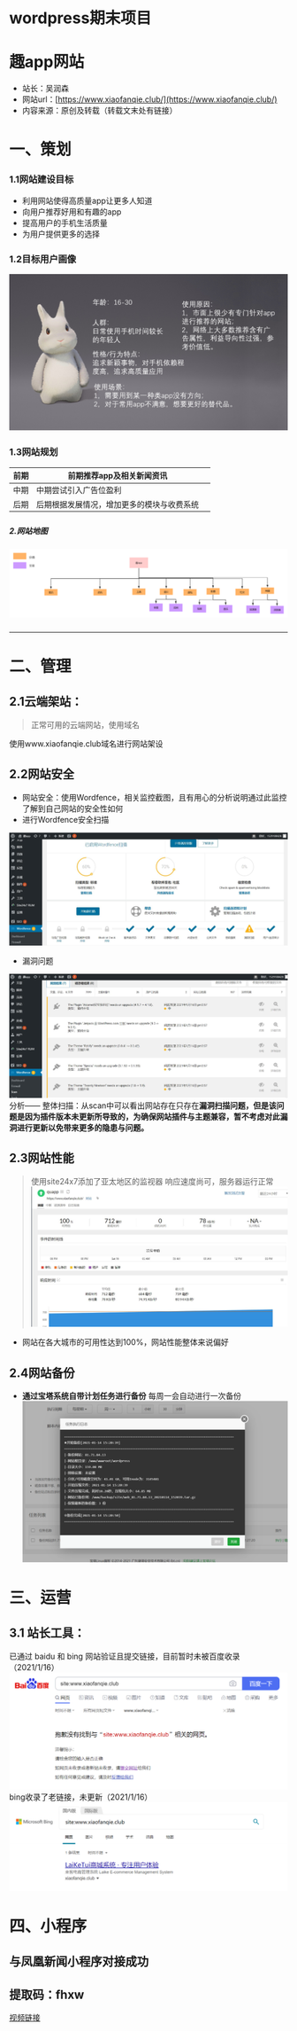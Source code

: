 # wordpress期末项目
# 趣app网站

- 站长：吴润森
- 网站url：[https://www.xiaofanqie.club/](https://www.xiaofanqie.club/)
- 内容来源：原创及转载（转载文末处有链接）



# 一、策划
### 1.1网站建设目标

- 利用网站使得高质量app让更多人知道
- 向用户推荐好用和有趣的app
- 提高用户的手机生活质量
- 为用户提供更多的选择

### 1.2目标用户画像
![img](https://github.com/wurunsen/quapp/blob/main/image/userimg.png?raw=true)
### 1.3网站规划
| 前期 | 前期推荐app及相关新闻资讯 |  |
| --- | --- | --- |
| 中期 | 中期尝试引入广告位盈利 |  |
| 后期 | 后期根据发展情况，增加更多的模块与收费系统 |  |

##### 
##### 2.网站地图
![个人网站地图.png](https://github.com/wurunsen/quapp/blob/main/image/sitemap.jpeg?raw=true)
##### 

---

# 二、管理
## 2.1云端架站：
> 正常可用的云端网站，使用域名

使用www.xiaofanqie.club域名进行网站架设
## 2.2网站安全

- 网站安全：使用Wordfence，相关监控截图，且有用心的分析说明通过此监控了解到自己网站的安全性如何
- 进行Wordfence安全扫描

![image.png](https://github.com/wurunsen/quapp/blob/main/image/wordfence_saomiao.jpg?raw=true)

- 漏洞问题

![image.png](https://github.com/wurunsen/quapp/blob/main/image/wordfence_jieguo.jpg?raw=true)<br />分析—— 整体扫描：从scan中可以看出网站存在只存在**漏洞扫描问题，但是该问题是因为插件版本未更新所导致的，为确保网站插件与主题兼容，暂不考虑对此漏洞进行更新以免带来更多的隐患与问题。**
## 2.3网站性能
> 使用site24x7添加了亚太地区的监视器
响应速度尚可，服务器运行正常
![s24x7](https://github.com/wurunsen/quapp/blob/main/image/SITE24X7.jpg?raw=true)
- 网站在各大城市的可用性达到100%，网站性能整体来说偏好
## 2.4网站备份
- **通过宝塔系统自带计划任务进行备份**
每周一会自动进行一次备份
![beifen](https://github.com/wurunsen/quapp/blob/main/image/netbackup.jpeg?raw=true)

# 三、运营

## 3.1 站长工具：
已通过 baidu 和 bing 网站验证且提交链接，目前暂时未被百度收录（2021/1/16）
![baidu](https://github.com/wurunsen/quapp/blob/main/image/shoulu_baidu.jpeg?raw=true)
bing收录了老链接，未更新（2021/1/16）
![bing](https://github.com/wurunsen/quapp/blob/main/image/shoulu_bing.jpeg?raw=true)
### 

# 四、小程序
## 与凤凰新闻小程序对接成功
## 提取码：fhxw 
[视频链接](https://pan.baidu.com/s/1kKo-Z120m0ennc8ZHswCZg )